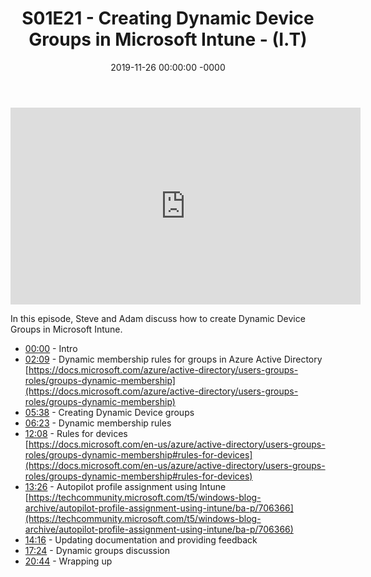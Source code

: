 ﻿---
layout: post
title: "S01E21 - Creating Dynamic Device Groups in Microsoft Intune - (I.T)"
date: 2019-11-26 00:00:00 -0000
categories:
---

<iframe loading="lazy" width="560" height="315" src="https://www.youtube.com/embed/euR8JdOYjA0" title="YouTube video player" frameborder="0" allow="accelerometer; autoplay; clipboard-write; encrypted-media; gyroscope; picture-in-picture" allowfullscreen></iframe>

In this episode, Steve and Adam discuss how to create Dynamic Device Groups in Microsoft Intune.

- [00:00](https://www.youtube.com/watch?v=euR8JdOYjA0&t=0s) - Intro  
- [02:09](https://www.youtube.com/watch?v=euR8JdOYjA0&t=129s) - Dynamic membership rules for groups in Azure Active Directory  
[https://docs.microsoft.com/azure/active-directory/users-groups-roles/groups-dynamic-membership](https://docs.microsoft.com/azure/active-directory/users-groups-roles/groups-dynamic-membership)  
- [05:38](https://www.youtube.com/watch?v=euR8JdOYjA0&t=338s) - Creating Dynamic Device groups  
- [06:23](https://www.youtube.com/watch?v=euR8JdOYjA0&t=383s) - Dynamic membership rules  
- [12:08](https://www.youtube.com/watch?v=euR8JdOYjA0&t=728s) - Rules for devices  
[https://docs.microsoft.com/en-us/azure/active-directory/users-groups-roles/groups-dynamic-membership#rules-for-devices](https://docs.microsoft.com/en-us/azure/active-directory/users-groups-roles/groups-dynamic-membership#rules-for-devices)  
- [13:26](https://www.youtube.com/watch?v=euR8JdOYjA0&t=806s) - Autopilot profile assignment using Intune  
[https://techcommunity.microsoft.com/t5/windows-blog-archive/autopilot-profile-assignment-using-intune/ba-p/706366](https://techcommunity.microsoft.com/t5/windows-blog-archive/autopilot-profile-assignment-using-intune/ba-p/706366)  
- [14:16](https://www.youtube.com/watch?v=euR8JdOYjA0&t=856s) - Updating documentation and providing feedback  
- [17:24](https://www.youtube.com/watch?v=euR8JdOYjA0&t=1044s) - Dynamic groups discussion  
- [20:44](https://www.youtube.com/watch?v=euR8JdOYjA0&t=1244s) - Wrapping up  

